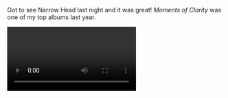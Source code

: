 <!-- @format -->

Got to see Narrow Head last night and it was great! _Moments of Clarity_ was one of my top albums last year.

<video class="u-video" controls="">
  <source type="video/mp4" src="{{ metadata.cloudinary.video }}/v1715904357/blog/PXL_20240516_031126466_kgt7ig.mp4" />
</video>
